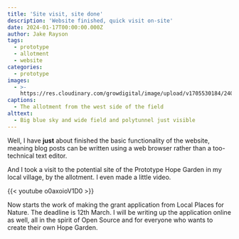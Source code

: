 ```yaml
---
title: 'Site visit, site done'
description: 'Website finished, quick visit on-site'
date: 2024-01-17T00:00:00.000Z
author: Jake Rayson
tags:
  - prototype
  - allotment
  - website
categories:
  - prototype
images:
  - >-
    https://res.cloudinary.com/growdigital/image/upload/v1705530184/240117-pen-y-foidr-allotments.jpg
captions:
  - The allotment from the west side of the field
alttext:
  - Big blue sky and wide field and polytunnel just visible
---
```


Well, I have **just** about finished the basic functionality of the website, meaning blog posts can be written using a web browser rather than a too-technical text editor.

And I took a visit to the potential site of the Prototype Hope Garden in my local village, by the allotment. I even made a little video.

{{< youtube o0axoioV1D0 >}}

Now starts the work of making the grant application from Local Places for Nature. The deadline is 12th March. I will be writing up the application online as well, all in the spirit of Open Source and for everyone who wants to create their own Hope Garden.

